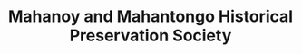 ---
layout: repo
title: "Mahanoy and Mahantongo Historical Preservation Society"
id: 13425
permalink: repos/13425/
---